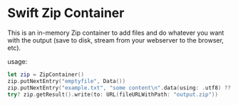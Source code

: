 # Swift Zip Container

This is an in-memory Zip container to add files and do whatever you want with the output (save to disk, stream from your webserver to the browser, etc).

usage:
```swift
let zip = ZipContainer()
zip.putNextEntry("emptyfile", Data())
zip.putNextEntry("example.txt", "some content\n".data(using: .utf8) ?? Data())
try? zip.getResult().write(to: URL(fileURLWithPath: "output.zip"))
```
